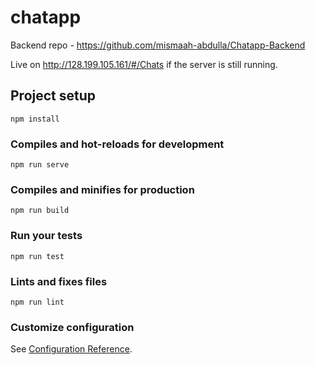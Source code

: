 # chatapp
Backend repo - https://github.com/mismaah-abdulla/Chatapp-Backend

Live on http://128.199.105.161/#/Chats if the server is still running.

## Project setup
```
npm install
```

### Compiles and hot-reloads for development
```
npm run serve
```

### Compiles and minifies for production
```
npm run build
```

### Run your tests
```
npm run test
```

### Lints and fixes files
```
npm run lint
```

### Customize configuration
See [Configuration Reference](https://cli.vuejs.org/config/).
